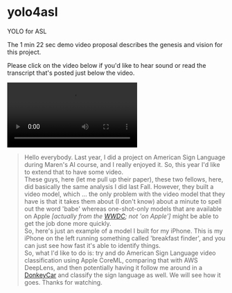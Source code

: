 # yolo4asl

YOLO for ASL
 
The 1 min 22 sec demo video proposal describes the genesis and vision for this project.  

Please click on the video below if you'd like to hear sound or read the transcript that's posted just below the video.

![proposal](https://user-images.githubusercontent.com/38410965/111876937-51b71a80-8977-11eb-8ee5-8698926db2c7.mp4)

> Hello everybody.  Last year, I did a project on American Sign Language during Maren's AI course, and I really enjoyed it.  So, this year I'd like to extend that to have some video.    
These guys, here (let me pull up their paper), these two fellows, here, did basically the same analysis  I did last Fall.  However, they built a video model, which ... the only problem with the video model that they have is that it takes them about (I don't know) about a minute to spell out the word 'babe' whereas one-shot-only models that are available on Apple *[actually from the [WWDC](https://developer.apple.com/videos/play/wwdc2018/717/); not 'on Apple']* might be able to get the job done more quickly.  
So, here's just an example of a model I built for my iPhone.  This is my iPhone on the left running something called 'breakfast finder', and you can just see how fast it's able to identify things.   
So, what I'd like to do is: try and do American Sign Language video classification using Apple CoreML, comparing that with AWS DeepLens, and then potentially having it follow me around in a [DonkeyCar](https://www.donkeycar.com) and classify the sign language as well.  We will see how it goes.  Thanks for watching.
